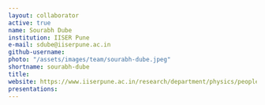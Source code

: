```yaml
---
layout: collaborator
active: true
name: Sourabh Dube
institution: IISER Pune
e-mail: sdube@iiserpune.ac.in
github-username: 
photo: "/assets/images/team/sourabh-dube.jpeg"
shortname: sourabh-dube
title: 
website: https://www.iiserpune.ac.in/research/department/physics/people/faculty/regular-faculty/sourabh-dube/261
presentations:
---
```



